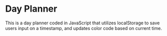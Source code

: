 # Day Planner
This is a day planner coded in JavaScript that utilizes localStorage to save users input on a timestamp, and 
updates color code based on current time.
